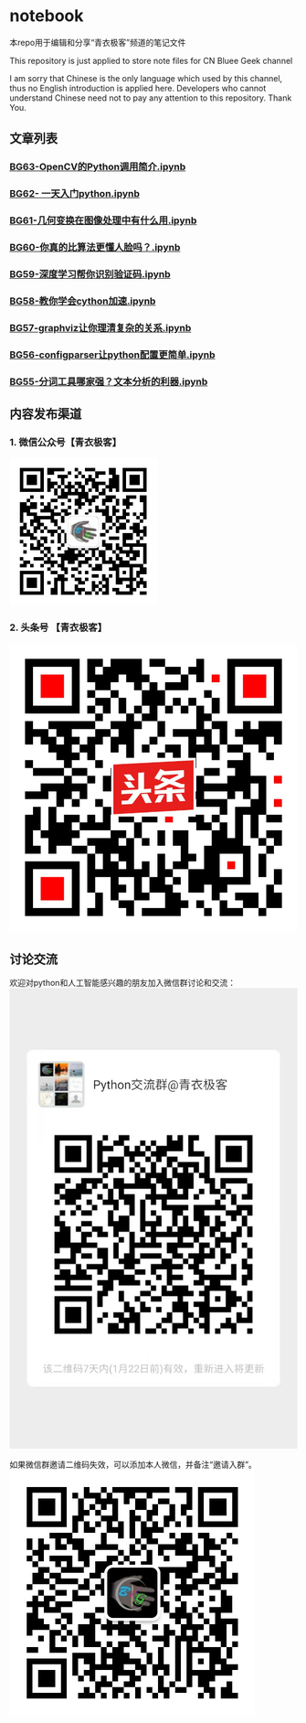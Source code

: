 # notebook
本repo用于编辑和分享“青衣极客”频道的笔记文件

This repository is just applied to store note files for CN Bluee Geek channel

I am sorry that Chinese is the only language which used by this channel, thus no English introduction is applied here. Developers who cannot understand Chinese need not to pay any attention to this repository. Thank You.



## 文章列表

### [BG63-OpenCV的Python调用简介.ipynb](https://nbviewer.jupyter.org/github/cnbluegeek/notebook/blob/master/src/BG63-OpenCV%E7%9A%84Python%E8%B0%83%E7%94%A8%E7%AE%80%E4%BB%8B.ipynb)

### [BG62- 一天入门python.ipynb](https://nbviewer.jupyter.org/github/cnbluegeek/notebook/blob/master/src/BG62-%20%E4%B8%80%E5%A4%A9%E5%85%A5%E9%97%A8python.ipynb)
### [BG61-几何变换在图像处理中有什么用.ipynb](https://nbviewer.jupyter.org/github/cnbluegeek/notebook/blob/master/src/BG61-%E5%87%A0%E4%BD%95%E5%8F%98%E6%8D%A2%E5%9C%A8%E5%9B%BE%E5%83%8F%E5%A4%84%E7%90%86%E4%B8%AD%E6%9C%89%E4%BB%80%E4%B9%88%E7%94%A8.ipynb)

### [BG60-你真的比算法更懂人脸吗？.ipynb](https://nbviewer.jupyter.org/github/cnbluegeek/notebook/blob/master/src/BG60-%E4%BD%A0%E7%9C%9F%E7%9A%84%E6%AF%94%E7%AE%97%E6%B3%95%E6%9B%B4%E6%87%82%E4%BA%BA%E8%84%B8%E5%90%97%EF%BC%9F.ipynb)
###  [BG59-深度学习帮你识别验证码.ipynb](https://nbviewer.jupyter.org/github/cnbluegeek/notebook/blob/master/src/BG59-%E6%B7%B1%E5%BA%A6%E5%AD%A6%E4%B9%A0%E5%B8%AE%E4%BD%A0%E8%AF%86%E5%88%AB%E9%AA%8C%E8%AF%81%E7%A0%81.ipynb)
###  [BG58-教你学会cython加速.ipynb](https://nbviewer.jupyter.org/github/cnbluegeek/notebook/blob/master/src/BG58-%E6%95%99%E4%BD%A0%E5%AD%A6%E4%BC%9Acython%E5%8A%A0%E9%80%9F.ipynb)
###  [BG57-graphviz让你理清复杂的关系.ipynb](https://nbviewer.jupyter.org/github/cnbluegeek/notebook/blob/master/src/BG57-graphviz%E8%AE%A9%E4%BD%A0%E7%90%86%E6%B8%85%E5%A4%8D%E6%9D%82%E7%9A%84%E5%85%B3%E7%B3%BB.ipynb)
###  [BG56-configparser让python配置更简单.ipynb](https://nbviewer.jupyter.org/github/cnbluegeek/notebook/blob/master/src/BG56-configparser%E8%AE%A9python%E9%85%8D%E7%BD%AE%E6%9B%B4%E7%AE%80%E5%8D%95.ipynb)
###  [BG55-分词工具哪家强？文本分析的利器.ipynb](https://nbviewer.jupyter.org/github/cnbluegeek/notebook/blob/master/src/BG55-%E5%88%86%E8%AF%8D%E5%B7%A5%E5%85%B7%E5%93%AA%E5%AE%B6%E5%BC%BA%EF%BC%9F%E6%96%87%E6%9C%AC%E5%88%86%E6%9E%90%E7%9A%84%E5%88%A9%E5%99%A8.ipynb)

## 内容发布渠道
### 1. 微信公众号【青衣极客】
![wechat-public-qr](src/images/spread/wechat-public-qr.jpg)

### 2. 头条号 【青衣极客】
![toutiao-cnbluegeek](src/images/spread/toutiao-cnbluegeek.jpeg)


## 讨论交流
 欢迎对python和人工智能感兴趣的朋友加入微信群讨论和交流：
![wechat-group](src/images/spread/wechat-group.jpg)

如果微信群邀请二维码失效，可以添加本人微信，并备注“邀请入群”。
![cnbluegeek-qr](src/images/spread/cnbluegeek-qr.jpeg)